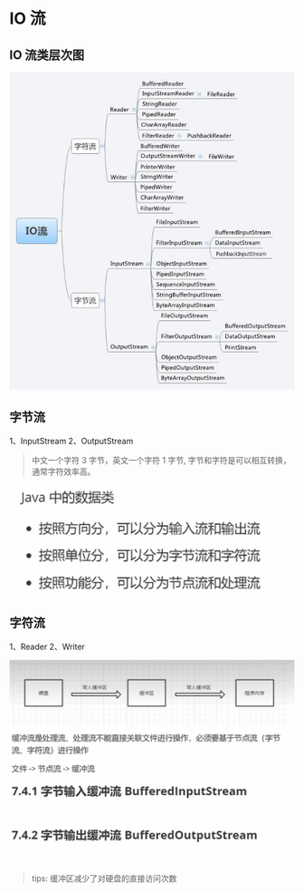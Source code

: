 # IO 流

## IO 流类层次图

![IO流类层次图](2023-04-16-09-37-54.png)

## 字节流

1、InputStream
2、OutputStream

> 中文一个字符 3 字节，英文一个字符 1 字节, 字节和字符是可以相互转换，通常字符效率高。

![java数据流](2023-02-24-13-51-21.png)

## 字符流

1、Reader
2、Writer

![字节缓冲流](2023-02-24-13-52-25.png)

> tips: 缓冲区减少了对硬盘的直接访问次数

